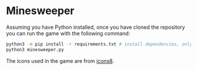 # Minesweeper

Assuming you have Python installed, once you have cloned the repository you can run the game with the following command:

```bash
python3 -m pip install -r requirements.txt # install dependencies, only the first time
python3 minesweeper.py
```

The icons used in the game are from [icons8](https://icons8.com).